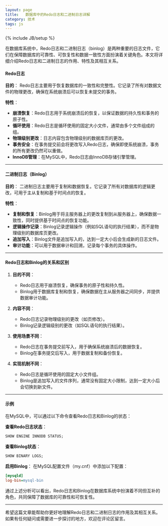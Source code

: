 ```yaml
---
layout: page
title:   数据库中的Redo日志和二进制日志详解
category: 技术
tags: js
---
```

{% include JB/setup %}

在数据库系统中，Redo日志和二进制日志（binlog）是两种重要的日志文件，它们在保障数据库的可靠性、可恢复性和数据一致性方面扮演着关键角色。本文将详细介绍Redo日志和二进制日志的作用、特性及其相互关系。

#### Redo日志

**目的**：
Redo日志主要用于恢复数据库的一致性和完整性。它记录了所有对数据文件的物理更改，确保在系统崩溃后可以恢复未提交的事务。

**特性**：
- **崩溃恢复**：Redo日志用于系统崩溃后的恢复，以保证数据的持久性和事务的原子性。
- **循环使用**：Redo日志是循环使用的固定大小文件，通常由多个文件组成的组。
- **物理级别更改**：日志内容包含物理级别的数据库页的更改。
- **事务安全**：在事务提交前会将更改写入Redo日志，确保即使系统崩溃，事务的所有更改仍然可以重做。
- **InnoDB管理**：在MySQL中，Redo日志由InnoDB存储引擎管理。

---

#### 二进制日志（Binlog）

**目的**：
二进制日志主要用于复制和数据恢复。它记录了所有对数据库的逻辑更改，可用于主从复制和基于时间点的恢复。

**特性**：
- **复制和恢复**：Binlog用于将主服务器上的更改复制到从服务器上，确保数据一致性，同时提供基于时间点的恢复功能。
- **逻辑操作记录**：Binlog记录逻辑操作（例如SQL语句的执行结果），而不是物理级别的数据库页更改。
- **追加写入**：Binlog文件是追加写入的，达到一定大小后会生成新的日志文件。
- **审计功能**：可以用于数据审计和回溯，记录每个事务的具体操作。

---

#### Redo日志和Binlog的关系和区别

1. **目的不同**：
   - Redo日志用于崩溃恢复，确保事务的原子性和持久性。
   - Binlog用于数据库复制和恢复，确保数据在主从服务器之间同步，并提供数据审计功能。

2. **内容不同**：
   - Redo日志记录物理级别的更改（如页修改）。
   - Binlog记录逻辑级别的更改（如SQL语句的执行结果）。

3. **使用场景不同**：
   - Redo日志在事务提交前写入，用于确保系统崩溃后的数据恢复。
   - Binlog在事务提交后写入，用于数据复制和备份恢复。

4. **实现机制不同**：
   - Redo日志是循环使用的固定大小文件组。
   - Binlog是追加写入的文件序列，通常没有固定大小限制，达到一定大小后会切换到新文件。

---

#### 示例

在MySQL中，可以通过以下命令查看Redo日志和Binlog的状态：

**查看Redo日志状态**：
```sql
SHOW ENGINE INNODB STATUS;
```

**查看Binlog状态**：
```sql
SHOW BINARY LOGS;
```

**启用Binlog**：
在MySQL配置文件（my.cnf）中添加以下配置：
```ini
[mysqld]
log-bin=mysql-bin
```

通过上述分析可以看出，Redo日志和Binlog在数据库系统中扮演着不同但互补的角色，共同保障了数据库的可靠性和可恢复性。

---

希望这篇文章能帮助你更好地理解Redo日志和二进制日志的作用及其相互关系。如果有任何疑问或需要进一步探讨的地方，欢迎在评论区留言。